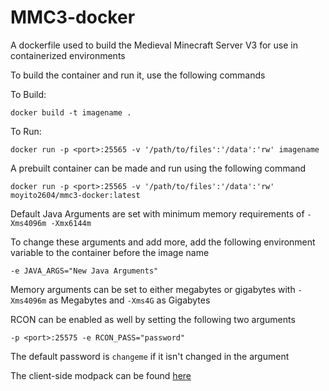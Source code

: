 # MMC3-docker
A dockerfile used to build the Medieval Minecraft Server V3 for use in containerized environments

To build the container and run it, use the following commands

To Build:
```
docker build -t imagename .
```
To Run:
```
docker run -p <port>:25565 -v '/path/to/files':'/data':'rw' imagename
```

A prebuilt container can be made and run using the following command
```
docker run -p <port>:25565 -v '/path/to/files':'/data':'rw' moyito2604/mmc3-docker:latest
```

Default Java Arguments are set with minimum memory requirements of ```-Xms4096m -Xmx6144m```

To change these arguments and add more, add the following environment variable to the container before the image name
```
-e JAVA_ARGS="New Java Arguments"
```

Memory arguments can be set to either megabytes or gigabytes with ```-Xms4096m``` as Megabytes and ```-Xms4G``` as Gigabytes

RCON can be enabled as well by setting the following two arguments
```
-p <port>:25575 -e RCON_PASS="password"
```

The default password is ```changeme``` if it isn't changed in the argument

The client-side modpack can be found [here](https://www.curseforge.com/minecraft/modpacks/medieval-mc-forge-mmc3)
